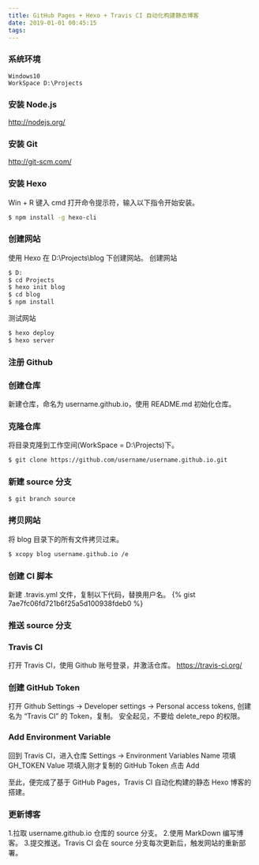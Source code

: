 ```yaml
---
title: GitHub Pages + Hexo + Travis CI 自动化构建静态博客
date: 2019-01-01 00:45:15
tags:
---
```

### 系统环境
```
Windows10
WorkSpace D:\Projects
```
### 安装 Node.js
http://nodejs.org/
### 安装 Git
http://git-scm.com/
<!-- more -->
### 安装 Hexo
  Win + R 键入 cmd 打开命令提示符，输入以下指令开始安装。
  ``` bash
  $ npm install -g hexo-cli
  ```
### 创建网站
  使用 Hexo 在 D:\Projects\blog 下创建网站。
  创建网站
  ``` bash
  $ D:
  $ cd Projects
  $ hexo init blog
  $ cd blog
  $ npm install
  ```
  测试网站
  ``` bash
  $ hexo deploy
  $ hexo server
  ```
### 注册 Github
### 创建仓库
  新建仓库，命名为 username.github.io，使用 README.md 初始化仓库。
### 克隆仓库
  将目录克隆到工作空间(WorkSpace = D:\Projects)下。
  ``` bash
  $ git clone https://github.com/username/username.github.io.git
  ```
### 新建 source 分支
  ``` bash
  $ git branch source
  ```
### 拷贝网站
  将 blog 目录下的所有文件拷贝过来。
  ``` bash
  $ xcopy blog username.github.io /e
  ```
### 创建 CI 脚本
  新建 .travis.yml 文件，复制以下代码，替换用户名。
  {% gist 7ae7fc06fd721b6f25a5d100938fdeb0 %}
### 推送 source 分支
### Travis CI
  打开 Travis CI，使用 Github 账号登录，并激活仓库。
  https://travis-ci.org/
### 创建 GitHub Token
  打开 Github Settings -> Developer settings -> Personal access tokens,
  创建名为 “Travis CI” 的 Token，复制。
  安全起见，不要给 delete_repo 的权限。
### Add Environment Variable
  回到 Travis CI，进入仓库 Settings -> Environment Variables
  Name 项填 GH_TOKEN
  Value 项填入刚才复制的 GitHub Token
  点击 Add

至此，便完成了基于 GitHub Pages，Travis CI 自动化构建的静态 Hexo 博客的搭建。

### 更新博客
1.拉取 username.github.io 仓库的 source 分支。
2.使用 MarkDown 编写博客。
3.提交推送。Travis CI 会在 source 分支每次更新后，触发网站的重新部署。
